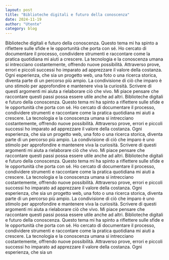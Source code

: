 ```yaml
---
layout: post
title: "Biblioteche digitali e futuro della conoscenza"
date: 2024-11-19
author: "Utente"
category: blog
---
```


Biblioteche digitali e futuro della conoscenza. Questo tema mi ha spinto a riflettere sulle sfide e le opportunità che porta con sé. Ho cercato di documentare il processo, condividere strumenti e raccontare come la pratica quotidiana mi aiuti a crescere. La tecnologia e la conoscenza umana si intrecciano costantemente, offrendo nuove possibilità. Attraverso prove, errori e piccoli successi ho imparato ad apprezzare il valore della costanza. Ogni esperienza, che sia un progetto web, una foto o una ricerca storica, diventa parte di un percorso più ampio. La condivisione di ciò che imparo è uno stimolo per approfondire e mantenere viva la curiosità. Scrivere di questi argomenti mi aiuta a rielaborare ciò che vivo. Mi piace pensare che raccontare questi passi possa essere utile anche ad altri. Biblioteche digitali e futuro della conoscenza. Questo tema mi ha spinto a riflettere sulle sfide e le opportunità che porta con sé. Ho cercato di documentare il processo, condividere strumenti e raccontare come la pratica quotidiana mi aiuti a crescere. La tecnologia e la conoscenza umana si intrecciano costantemente, offrendo nuove possibilità. Attraverso prove, errori e piccoli successi ho imparato ad apprezzare il valore della costanza. Ogni esperienza, che sia un progetto web, una foto o una ricerca storica, diventa parte di un percorso più ampio. La condivisione di ciò che imparo è uno stimolo per approfondire e mantenere viva la curiosità. Scrivere di questi argomenti mi aiuta a rielaborare ciò che vivo. Mi piace pensare che raccontare questi passi possa essere utile anche ad altri. Biblioteche digitali e futuro della conoscenza. Questo tema mi ha spinto a riflettere sulle sfide e le opportunità che porta con sé. Ho cercato di documentare il processo, condividere strumenti e raccontare come la pratica quotidiana mi aiuti a crescere. La tecnologia e la conoscenza umana si intrecciano costantemente, offrendo nuove possibilità. Attraverso prove, errori e piccoli successi ho imparato ad apprezzare il valore della costanza. Ogni esperienza, che sia un progetto web, una foto o una ricerca storica, diventa parte di un percorso più ampio. La condivisione di ciò che imparo è uno stimolo per approfondire e mantenere viva la curiosità. Scrivere di questi argomenti mi aiuta a rielaborare ciò che vivo. Mi piace pensare che raccontare questi passi possa essere utile anche ad altri. Biblioteche digitali e futuro della conoscenza. Questo tema mi ha spinto a riflettere sulle sfide e le opportunità che porta con sé. Ho cercato di documentare il processo, condividere strumenti e raccontare come la pratica quotidiana mi aiuti a crescere. La tecnologia e la conoscenza umana si intrecciano costantemente, offrendo nuove possibilità. Attraverso prove, errori e piccoli successi ho imparato ad apprezzare il valore della costanza. Ogni esperienza, che sia un
